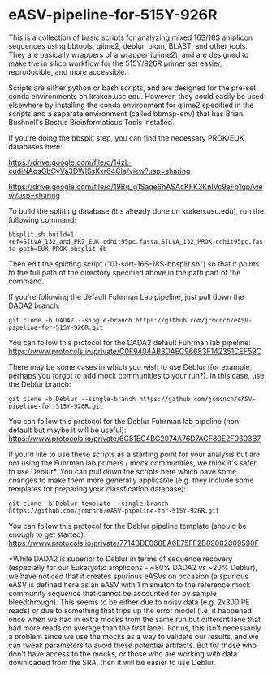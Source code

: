# eASV-pipeline-for-515Y-926R
This is a collection of basic scripts for analyzing mixed 16S/18S amplicon sequences using bbtools, qiime2, deblur, biom, BLAST, and other tools. They are basically wrappers of a wrapper (qiime2), and are designed to make the in silico workflow for the 515Y/926R primer set easier, reproducible, and more accessible.

Scripts are either python or bash scripts, and are designed for the pre-set conda environments on kraken.usc.edu. However, they could easily be used elsewhere by installing the conda environment for qiime2 specified in the scripts and a separate environment (called bbmap-env) that has Brian Bushnell's Bestus Bioinformaticus Tools installed.

If you're doing the bbsplit step, you can find the necessary PROK/EUK databases here:

https://drive.google.com/file/d/14zL-cudiNAqsGbCyVa3DWlSsKxr64CIa/view?usp=sharing

https://drive.google.com/file/d/19Bq_g1Saqe6hASAcKFK3KnIVc9eFp1qp/view?usp=sharing

To build the splitting database (it's already done on kraken.usc.edu), run the following command:

`bbsplit.sh build=1 ref=SILVA_132_and_PR2_EUK.cdhit95pc.fasta,SILVA_132_PROK.cdhit95pc.fasta path=EUK-PROK-bbsplit-db`

Then edit the splitting script ("01-sort-16S-18S-bbsplit.sh") so that it points to the full path of the directory specified above in the path part of the command.

If you're following the default Fuhrman Lab pipeline, just pull down the DADA2 branch:

`git clone -b DADA2 --single-branch https://github.com/jcmcnch/eASV-pipeline-for-515Y-926R.git`

You can follow this protocol for the DADA2 default Fuhrman lab pipeline:
https://www.protocols.io/private/C0F9404AB3DAEC96683F142351CEF59C

There may be some cases in which you wish to use Deblur (for example, perhaps you forgot to add mock communities to your run?). In this case, use the Deblur branch:

`git clone -b Deblur --single-branch https://github.com/jcmcnch/eASV-pipeline-for-515Y-926R.git`

You can follow this protocol for the Deblur Fuhrman lab pipeline (non-default but maybe it will be useful):
https://www.protocols.io/private/6C81EC4BC2074A76D7ACF80E2F0603B7

If you'd like to use these scripts as a starting point for your analysis but are not using the Fuhrman lab primers / mock communities, we think it's safer to use Deblur*. You can pull down the scripts here which have some changes to make them more generally applicable (e.g. they include some templates for preparing your classfication database):

`git clone -b Deblur-template --single-branch https://github.com/jcmcnch/eASV-pipeline-for-515Y-926R.git`

You can follow this protocol for the Deblur pipeline template (should be enough to get started):
https://www.protocols.io/private/7714BDE068BA6E75FF2B89082009590F

*While DADA2 is superior to Deblur in terms of sequence recovery (especially for our Eukaryotic amplicons - ~80% DADA2 vs ~20% Deblur), we have noticed that it creates spurious eASVs on occasion (a spurious eASV is defined here as an eASV with 1 mismatch to the reference mock community sequence that cannot be accounted for by sample bleedthrough). This seems to be either due to noisy data (e.g. 2x300 PE reads) or due to something that trips up the error model (i.e. it happened once when we had in extra mocks from the same run but different lane that had more reads on average than the first lane). For us, this isn't necessarily a problem since we use the mocks as a way to validate our results, and we can tweak parameters to avoid these potential artifacts. But for those who don't have access to the mocks, or those who are working with data downloaded from the SRA, then it will be easier to use Deblur.
